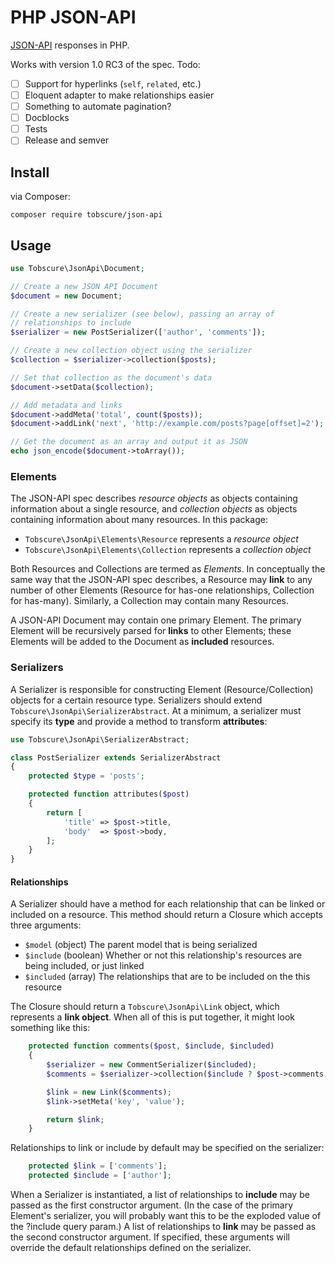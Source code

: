 # PHP JSON-API

[JSON-API](http://jsonapi.org) responses in PHP.

Works with version 1.0 RC3 of the spec. Todo:

- [ ] Support for hyperlinks (`self`, `related`, etc.)
- [ ] Eloquent adapter to make relationships easier
- [ ] Something to automate pagination?
- [ ] Docblocks
- [ ] Tests
- [ ] Release and semver

## Install

via Composer:

    composer require tobscure/json-api

## Usage

```php
use Tobscure\JsonApi\Document;

// Create a new JSON API Document
$document = new Document;

// Create a new serializer (see below), passing an array of 
// relationships to include
$serializer = new PostSerializer(['author', 'comments']);

// Create a new collection object using the serializer
$collection = $serializer->collection($posts);

// Set that collection as the document's data
$document->setData($collection);

// Add metadata and links
$document->addMeta('total', count($posts));
$document->addLink('next', 'http://example.com/posts?page[offset]=2');

// Get the document as an array and output it as JSON
echo json_encode($document->toArray());
```

### Elements

The JSON-API spec describes *resource objects* as objects containing information about a single resource, and *collection objects* as objects containing information about many resources. In this package:

- `Tobscure\JsonApi\Elements\Resource` represents a *resource object*
- `Tobscure\JsonApi\Elements\Collection` represents a *collection object*

Both Resources and Collections are termed as *Elements*. In conceptually the same way that the JSON-API spec describes, a Resource may **link** to any number of other Elements (Resource for has-one relationships, Collection for has-many). Similarly, a Collection may contain many Resources.

A JSON-API Document may contain one primary Element. The primary Element will be recursively parsed for **links** to other Elements; these Elements will be added to the Document as **included** resources.

### Serializers

A Serializer is responsible for constructing Element (Resource/Collection) objects for a certain resource type. Serializers should extend `Tobscure\JsonApi\SerializerAbstract`. At a minimum, a serializer must specify its **type** and provide a method to transform **attributes**:

```php
use Tobscure\JsonApi\SerializerAbstract;

class PostSerializer extends SerializerAbstract
{
    protected $type = 'posts';

    protected function attributes($post)
    {
        return [
            'title' => $post->title,
            'body'  => $post->body,
        ];
    }
}
```

#### Relationships 

A Serializer should have a method for each relationship that can be linked or included on a resource. This method should return a Closure which accepts three arguments:

- `$model` (object) The parent model that is being serialized
- `$include` (boolean) Whether or not this relationship's resources are being included, or just linked
- `$included` (array) The relationships that are to be included on the this resource

The Closure should return a `Tobscure\JsonApi\Link` object, which represents a **link object**. When all of this is put together, it might look something like this:

```php
    protected function comments($post, $include, $included)
    {
        $serializer = new CommentSerializer($included);
        $comments = $serializer->collection($include ? $post->comments : $post->commentIds);

        $link = new Link($comments);
        $link->setMeta('key', 'value');

        return $link;
    }
```

Relationships to link or include by default may be specified on the serializer:

```php
    protected $link = ['comments'];
    protected $include = ['author'];
```

When a Serializer is instantiated, a list of relationships to **include** may be passed as the first constructor argument. (In the case of the primary Element's serializer, you will probably want this to be the exploded value of the ?include query param.) A list of relationships to **link** may be passed as the second constructor argument. If specified, these arguments will override the default relationships defined on the serializer.
